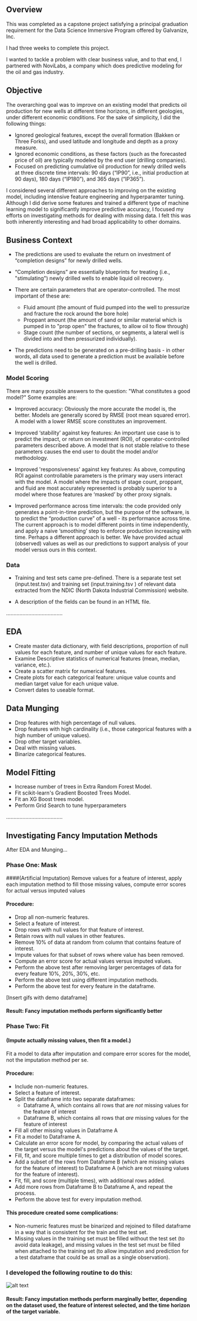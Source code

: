 ## Overview
This was completed as a capstone project satisfying a principal graduation
requirement for the Data Science Immersive Program offered by Galvanize, Inc.

I had three weeks to complete this project.

I wanted to tackle a problem with clear business value, and to that end, I partnered with NoviLabs, a company which does predictive modeling for the oil and gas industry.


## Objective
The overarching goal was to improve on an existing model that predicts oil production for new wells at different time horizons, in different geologies, under different economic conditions. For the sake of simplicity, I did the following things:
* Ignored geological features, except the overall formation (Bakken or Three Forks), and used latitude and longitude and depth as a proxy measure.
* Ignored economic conditions, as these factors (such as the forecasted price of oil) are typically modeled by the end user (drilling companies).
* Focused on predicting cumulative oil production for newly drilled wells at three discrete time intervals: 90 days (“IP90”, i.e., initial production at 90 days), 180 days (“IP180”), and 365 days (“IP365”).

I considered several different approaches to improving on the existing model, including intensive feature engineering and hyperparamter tuning. Although I did derive some features and trained a different type of machine learning model to significantly improve predictive accuracy, I focused my efforts on investigating methods for dealing with missing data. I felt this was both inherently interesting and had broad applicability to other domains.

## Business Context

 * The predictions are used to evaluate the return on investment of “completion designs” for newly drilled wells.
* “Completion designs” are essentially blueprints for treating (i.e., "stimulating") newly drilled wells to enable liquid oil recovery.
* There are certain parameters that are operator-controlled. The most important of these are:
  * Fluid amount (the amount of fluid pumped into the well to pressurize and fracture the rock around the bore hole)
   * Proppant amount (the amount of sand or similar material which is pumped in to "prop
open" the fractures, to allow oil to flow through)
   * Stage count (the number of sections, or segments, a lateral well is divided into and then pressurized individually).

* The predictions need to be generated on a pre-drilling basis - in other words, all data used to generate a prediction must be available before the well is drilled.

### Model Scoring
There are many possible answers to the question: "What constitutes a good model?"
Some examples are:

* Improved accuracy: Obviously the more accurate the model is, the better. Models are generally scored by RMSE (root mean squared error). A model with a lower RMSE score
constitutes an improvement.

* Improved ‘stability’ against key features: An important use case is to
predict the impact, or return on investment (ROI), of operator-controlled parameters described above. A model that is not stable relative to these parameters causes the end user to doubt the model and/or methodology.

* Improved 'responsiveness' against key features: As above, computing ROI against controllable parameters is the primary way users interact with the model. A model where the impacts of stage count, proppant, and fluid are most accurately represented is probably superior to a model where those features are ‘masked’ by other proxy signals.

* Improved performance across time intervals: the code provided only generates a
point-in-time prediction, but the purpose of the software, is to predict the “production curve” of a well - its performance across time. The current approach is to model different points in time independently, and apply a naive
‘smoothing’ step to enforce production increasing with time. Perhaps a different
approach is better. We have provided actual (observed) values as well as our predictions
to support analysis of your model versus ours in this context.


### Data
* Training and test sets came pre-defined. There is a separate test set (input.test.tsv) and training set (input.training.tsv ) of relevant data extracted from the NDIC (North Dakota
Industrial Commission) website.

* A description of the fields can be found in an HTML file.

......................................
## EDA
* Create master data dictionary, with field descriptions, proportion of null values for each
feature, and number of unique values for each feature.
* Examine Descriptive statistics of numerical features (mean, median, variance, etc.).
* Create a scatter matrix for numerical features.
* Create plots for each categorical feature: unique value counts and median target value for each unique value.
* Convert dates to useable format.

## Data Munging
* Drop features with high percentage of null values.
* Drop features with high cardinality (i.e., those categorical features with a high number of unique values).
* Drop other target variables.
* Deal with missing values.
* Binarize categorical features.

## Model Fitting
* Increase number of trees in Extra Random Forest Model.
* Fit scikit-learn's Gradient Boosted Trees Model.
* Fit an XG Boost trees model.
* Perform Grid Search to tune hyperparameters

......................................


## Investigating Fancy Imputation Methods

After EDA and Munging...

### Phase One: Mask
####(Artificial Imputation)
Remove values for a feature of interest, apply each imputation method to fill those missing values, compute error scores for actual versus imputed values

#### Procedure:
* Drop all non-numeric features.
* Select a feature of interest.
* Drop rows with null values for that feature of interest.
* Retain rows with null values in other features.
* Remove 10% of data at random from column that contains feature of interest.
* Impute values for that subset of rows where value has been removed.
* Compute an error score for actual values versus imputed values.
* Perform the above test after removing larger percentages of data for every feature 10%, 20%, 30%, etc.
* Perform the above test using different imputation methods.
* Perform the above test for every feature in the dataframe.

[Insert gifs with demo dataframe]

#### Result: Fancy imputation methods perform significantly better

### Phase Two: Fit
#### (Impute actually missing values, then fit a model.)
Fit a model to data after imputation and compare error scores for the model, not the imputation method per se.

#### Procedure:
* Include non-numeric features.
* Select a feature of interest.
* Split the dataframe into two separate dataframes:
  * Dataframe A, which contains all rows that are *not* missing values for the feature of interest
  * Dataframe B, which contains all rows that *are* missing values for the feature of interest
* Fill all other missing values in Dataframe A
* Fit a model to Dataframe A.
* Calculate an error score for model, by comparing the actual values of the target versus the model's predictions about the values of the target.
* Fill, fit, and score multiple times to get a distribution of model scores.
* Add a subset of the rows from Dataframe B (which are missing values for the feature of interest) to Dataframe A (which are not missing values for the feature of interest).
* Fit, fill, and score (multiple times), with additional rows added.
* Add more rows from Dataframe B to Dataframe A, and repeat the process.
* Perform the above test for every imputation method.

#### This procedure created some complications:
* Non-numeric features must be binarized and rejoined to filled dataframe in a way that is consistent for the train and the test set.
* Missing values in the training set must be filled without the test set (to avoid data leakage), and missing values in the test set must be filled when attached to the training set (to allow imputation and prediction for a test dataframe that could be as small as a single observation).

### I developed the following routine to do this:

![alt text](https://github.com/noproblem-james/data_imputation/blob/master/images/imputation_process.gif "Data imputation process")

#### Result: Fancy imputation methods perform marginally better, depending on the dataset used, the feature of interest selected, and the time horizon of the target variable.
